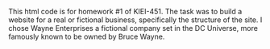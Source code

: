 This html code is for homework #1 of KIEI-451. The task was to build a website for a real or fictional business, specifically the structure of the site. I chose Wayne Enterprises a fictional company set in the DC Universe, more famously known to be owned by Bruce Wayne. 
